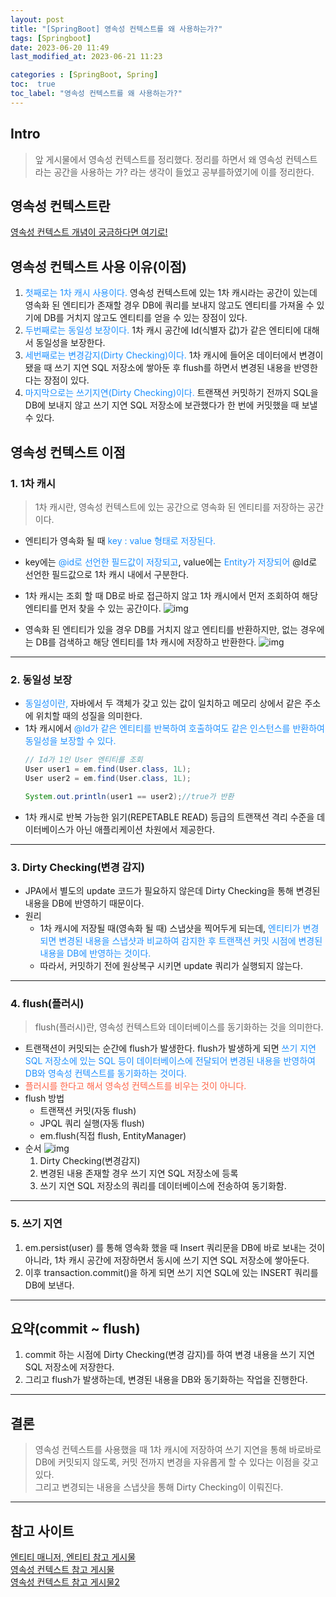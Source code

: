 ```yaml
---
layout: post
title: "[SpringBoot] 영속성 컨텍스트를 왜 사용하는가?"
tags: [Springboot]
date: 2023-06-20 11:49
last_modified_at: 2023-06-21 11:23

categories : [SpringBoot, Spring]
toc:  true
toc_label: "영속성 컨텍스트를 왜 사용하는가?"
---
```


## Intro
> 앞 게시물에서 영속성 컨텍스트를 정리했다. 정리를 하면서 왜 영속성 컨텍스트라는 공간을 사용하는 가? 라는 생각이 들었고 공부를하였기에 이를 정리한다.

## 영속성 컨텍스트란
[영속성 컨텍스트 개념이 궁금하다면 여기로!](https://parkyoungjiin.github.io/springboot/spring/2023/06/19/%EC%98%81%EC%86%8D%EC%84%B1-%EC%BB%A8%ED%85%8D%EC%8A%A4%ED%8A%B8%EB%9E%80-(feat.-%EC%98%81%EC%86%8D%EC%83%81%ED%83%9C,-%EC%97%94%ED%8B%B0%ED%8B%B0%EB%A7%A4%EB%8B%88%EC%A0%80)/)

## 영속성 컨텍스트 사용 이유(이점)
1. <span style ="color:#1E90FF">첫째로는 1차 캐시 사용이다.</span> 영속성 컨텍스트에 있는 1차 캐시라는 공간이 있는데 영속화 된 엔티티가 존재할 경우 DB에 쿼리를 보내지 않고도 엔티티를 가져올 수 있기에 DB를 거치지 않고도 엔티티를 얻을 수 있는 장점이 있다. 
2. <span style ="color:#1E90FF">두번째로는 동일성 보장이다.</span> 1차 캐시 공간에 Id(식별자 값)가 같은 엔티티에 대해서 동일성을 보장한다. 
3. <span style ="color:#1E90FF">세번째로는 변경감지(Dirty Checking)이다.</span> 1차 캐시에 들어온 데이터에서 변경이 됐을 때 쓰기 지연 SQL 저장소에 쌓아둔 후 flush를 하면서 변경된 내용을 반영한다는 장점이 있다. 
4. <span style ="color:#1E90FF">마지막으로는 쓰기지연(Dirty Checking)이다.</span> 트랜잭션 커밋하기 전까지 SQL을 DB에 보내지 않고 쓰기 지연 SQL 저장소에 보관했다가 한 번에 커밋했을 때 보낼 수 있다.

## 영속성 컨텍스트 이점

### 1. 1차 캐시
> 1차 캐시란, 영속성 컨텍스트에 있는 공간으로 영속화 된 엔티티를 저장하는 공간이다.

- 엔티티가 영속화 될 때 <span style ="color:#1E90FF">key : value 형태로 저장된다.</span>
- key에는 <span style ="color:#1E90FF">@id로 선언한 필드값이 저장되고</span>, value에는 <span style ="color:#1E90FF">Entity가 저장되어</span> @Id로 선언한 필드값으로 1차 캐시 내에서 구분한다.
- 1차 캐시는 조회 할 때 DB로 바로 접근하지 않고 1차 캐시에서 먼저 조회하여 해당 엔티티를 먼저 찾을 수 있는 공간이다.
![img](https://user-images.githubusercontent.com/112313165/247322317-9c624754-2d39-4c0a-9c38-f2ae47d4daf4.png "1차 캐시에 저장된 상태")

- 영속화 된 엔티티가 있을 경우 DB를 거치지 않고 엔티티를 반환하지만, 없는 경우에는 DB를 검색하고 해당 엔티티를 1차 캐시에 저장하고 반환한다.
![img](https://user-images.githubusercontent.com/112313165/247338076-801f368e-181f-4ddf-b35a-e72edd6d1829.png "1차 캐시에 저장되지 않았을 때 처리 과정")

---
### 2. 동일성 보장
- <span style ="color:#1E90FF">동일성이란,</span> 자바에서 두 객체가 갖고 있는 값이 일치하고 메모리 상에서 같은 주소에 위치할 때의 성질을 의미한다.
- 1차 캐시에서 <span style ="color:#1E90FF">@Id가 같은 엔티티를 반복하여 호출하여도 같은 인스턴스를 반환하여 동일성을 보장할 수 있다.</span>
  ```java
  // Id가 1인 User 엔티티를 조회
  User user1 = em.find(User.class, 1L);
  User user2 = em.find(User.class, 1L);

  System.out.println(user1 == user2);//true가 반환

  ```
- 1차 캐시로 반복 가능한 읽기(REPETABLE READ) 등급의 트랜잭션 격리 수준을 데이터베이스가 아닌 애플리케이션 차원에서 제공한다.

---
### 3. Dirty Checking(변경 감지)
- JPA에서 별도의 update 코드가 필요하지 않은데 Dirty Checking을 통해 변경된 내용을 DB에 반영하기 때문이다.
- 원리
  - 1차 캐시에 저장될 때(영속화 될 때) 스냅샷을 찍어두게 되는데, <span style ="color:#1E90FF">엔티티가 변경되면 변경된 내용을 스냅샷과 비교하여 감지한 후 트랜잭션 커밋 시점에 변경된 내용을 DB에 반영하는 것이다.</span>
  - 따라서, 커밋하기 전에 원상복구 시키면 update 쿼리가 실행되지 않는다.

---
### 4. flush(플러시)
> flush(플러시)란, 영속성 컨텍스트와 데이터베이스를 동기화하는 것을 의미한다.

- 트랜잭션이 커밋되는 순간에 flush가 발생한다. flush가 발생하게 되면 <span style ="color:#1E90FF">쓰기 지연 SQL 저장소에 있는 SQL 등이 데이터베이스에 전달되어 변경된 내용을 반영하여 DB와 영속성 컨텍스트를 동기화하는 것이다.</span>
- <span style ="color:#FF6347">플러시를 한다고 해서 영속성 컨텍스트를 비우는 것이 아니다.<span>
- flush 방법
  - 트랜잭션 커밋(자동 flush)
  - JPQL 쿼리 실행(자동 flush)
  - em.flush(직접 flush, EntityManager)
- 순서
  ![img](https://user-images.githubusercontent.com/112313165/247374455-37bfcdb8-3644-4d78-b51e-0bd455614bc3.jpeg)
  1. Dirty Checking(변경감지)
  2. 변경된 내용 존재할 경우 쓰기 지연 SQL 저장소에 등록
  3. 쓰기 지연 SQL 저장소의 쿼리를 데이터베이스에 전송하여 동기화함.

---
### 5. 쓰기 지연
 1. em.persist(user) 를 통해 영속화 했을 때 Insert 쿼리문을 DB에 바로 보내는 것이 아니라, 1차 캐시 공간에 저장하면서 동시에 쓰기 지연 SQL 저장소에 쌓아둔다.
 2. 이후 transaction.commit()을 하게 되면 쓰기 지연 SQL에 있는 INSERT 쿼리를 DB에 보낸다.

---
## 요약(commit ~ flush)
1. commit 하는 시점에 Dirty Checking(변경 감지)를 하여 변경 내용을 쓰기 지연 SQL 저장소에 저장한다. 
2. 그리고 flush가 발생하는데, 변경된 내용을 DB와 동기화하는 작업을 진행한다.

---
## 결론
> 영속성 컨텍스트를 사용했을 때 1차 캐시에 저장하여 쓰기 지연을 통해 바로바로 DB에 커밋되지 않도록, 커밋 전까지 변경을 자유롭게 할 수 있다는 이점을 갖고 있다.<br> 그리고 변경되는 내용을 스냅샷을 통해 Dirty Checking이 이뤄진다.

---
## 참고 사이트
[엔티티 매니저, 엔티티 참고 게시물](https://ttl-blog.tistory.com/108)<br>
[영속성 컨텍스트 참고 게시물](https://tall-developer.tistory.com/7)<br>
[영속성 컨텍스트 참고 게시물2](https://velog.io/@seho100/JPA-%EC%98%81%EC%86%8D%EC%84%B1-%EC%BB%A8%ED%85%8D%EC%8A%A4%ED%8A%B8)<br>


